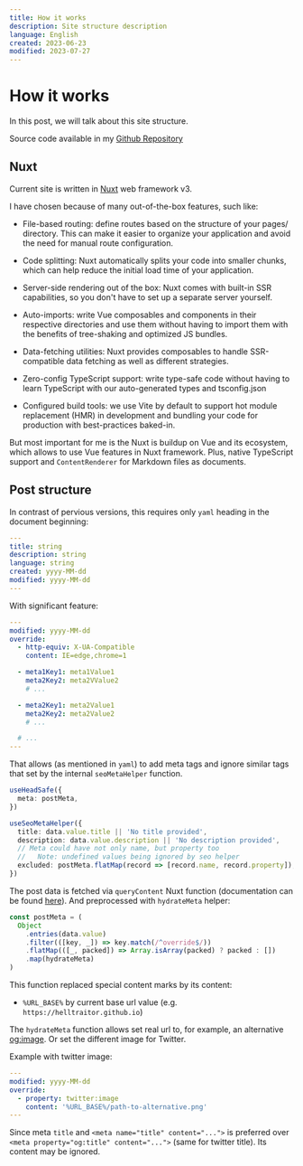 ```yaml
---
title: How it works
description: Site structure description
language: English
created: 2023-06-23
modified: 2023-07-27
---
```


# How it works

In this post, we will talk about this site structure.

Source code available in my [Github Repository][repository]

## Nuxt

Current site is written in [Nuxt][nuxt] web framework v3.

I have chosen because of many out-of-the-box features, such like:

- File-based routing: define routes based on the structure of your pages/ directory.
  This can make it easier to organize your application and avoid the need for manual route configuration.

- Code splitting: Nuxt automatically splits your code into smaller chunks,
  which can help reduce the initial load time of your application.

- Server-side rendering out of the box: Nuxt comes with built-in SSR capabilities,
  so you don't have to set up a separate server yourself.

- Auto-imports: write Vue composables and components in their respective directories
  and use them without having to import them with the benefits of tree-shaking and optimized JS bundles.

- Data-fetching utilities: Nuxt provides composables to handle SSR-compatible data fetching as well as different strategies.

- Zero-config TypeScript support: write type-safe code without having
  to learn TypeScript with our auto-generated types and tsconfig.json

- Configured build tools: we use Vite by default to support hot module replacement (HMR)
  in development and bundling your code for production with best-practices baked-in.

But most important for me is the Nuxt is buildup on Vue and its ecosystem, which allows to use Vue features in Nuxt framework.
Plus, native TypeScript support and `ContentRenderer` for Markdown files as documents.

## Post structure

In contrast of pervious versions, this requires only `yaml` heading in the document beginning:

```yaml
---
title: string
description: string
language: string
created: yyyy-MM-dd
modified: yyyy-MM-dd
---
```

With significant feature:

```yaml
---
modified: yyyy-MM-dd
override:
  - http-equiv: X-UA-Compatible
    content: IE=edge,chrome=1

  - meta1Key1: meta1Value1
    meta2Key2: meta2VValue2
    # ...

  - meta2Key1: meta2Value1
    meta2Key2: meta2Value2
    # ...

  # ...
---
```

That allows (as mentioned in `yaml`) to add meta tags and ignore similar tags that set by the internal `seoMetaHelper` function.

```ts []{} { filename=[...slug].vue }
useHeadSafe({
  meta: postMeta,
})

useSeoMetaHelper({
  title: data.value.title || 'No title provided',
  description: data.value.description || 'No description provided',
  // Meta could have not only name, but property too
  //   Note: undefined values being ignored by seo helper
  excluded: postMeta.flatMap(record => [record.name, record.property]),
})
```

The post data is fetched via `queryContent` Nuxt function (documentation can be found [here][query_content]).
And preprocessed with `hydrateMeta` helper:

```ts
const postMeta = (
  Object
    .entries(data.value)
    .filter(([key, _]) => key.match(/^override$/))
    .flatMap(([_, packed]) => Array.isArray(packed) ? packed : [])
    .map(hydrateMeta)
)
```

This function replaced special content marks by its content:

- `%URL_BASE%` by current base url value (e.g. `https://helltraitor.github.io`)

The `hydrateMeta` function allows set real url to, for example,
an alternative [og:image][ogp].
Or set the different image for Twitter.

Example with twitter image:

```yaml
---
modified: yyyy-MM-dd
override:
  - property: twitter:image
    content: '%URL_BASE%/path-to-alternative.png'
---
```

Since meta `title` and `<meta name="title" content="...">`
is preferred over `<meta property="og:title" content="...">` (same for twitter title).
Its content may be ignored.

<!-- LABELS -->
[nuxt]: https://nuxt.com "nuxt official site"
[ogp]: https://ogp.me "Open Graph Protocol documentation"
[query_content]: https://content.nuxtjs.org/api/composables/query-content/ "queryContent function documentation"
[repository]: https://github.com/helltraitor/helltraitor.github.io "helltraitor.github.io repository"
